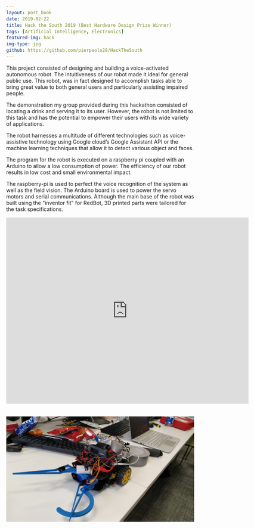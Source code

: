 ```yaml
---
layout: post_book
date: 2019-02-22
title: Hack the South 2019 (Best Hardware Design Prize Winner)
tags: [Artificial Intelligence, Electronics]
featured-img: hack
img-type: jpg
github: https://github.com/pierpaolo28/HackTheSouth
---
```


This project consisted of designing and building a voice-activated
autonomous robot. The intuitiveness of our robot made it ideal for
general public use. This robot, was in fact designed to accomplish tasks able to bring great value to both general users and particularly assisting impaired people.

The demonstration my group provided during this hackathon consisted of
locating a drink and serving it to its user. However, the robot is not
limited to this task and has the potential to empower their users
with its wide variety of applications.

The robot harnesses a multitude of different technologies such as
voice-assistive technology using Google cloud’s Google Assistant API
or the machine learning techniques that allow it to detect various
object and faces.

The program for the robot is executed on a raspberry pi coupled with
an Arduino to allow a low consumption of power. The efficiency of our
robot results in low cost and small environmental impact.

The raspberry-pi is used to perfect the voice recognition of the
system as well as the field vision. The Arduino board is used to power
the servo motors and serial communications. Although the main base
of the robot was built using the "inventor fit" for RedBot, 3D printed
parts were tailored for the task specifications.

<div class="wrapper" style="text-align:center">
  <iframe
    class="vidio"
    width="650"
    height="500"
    src="https://www.youtube.com/embed/wRi87pQcaOA?rel=0"
    frameborder="0"
    allowfullscreen
  >
  </iframe>
</div>
<br>

![](/assets/img/posts/hack_robot.jpg)
